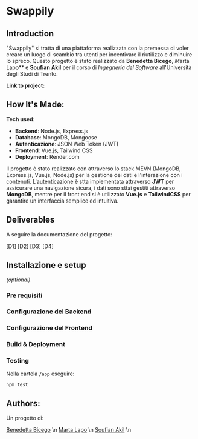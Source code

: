 # Swappily
## Introduction
"Swappily" si tratta di una piattaforma realizzata con la premessa di voler creare un luogo di scambio tra utenti per incentivare il riutilizzo e diminuire lo spreco. Questo progetto è stato realizzato da **Benedetta Bicego**, *M*arta Lapo** e **Soufian Akil** per il corso di *Ingegneria del Software* all'Università degli Studi di Trento. 

**Link to project:** 


## How It's Made:

**Tech used:** 
- **Backend**: Node.js, Express.js
- **Database**: MongoDB, Mongoose
- **Autenticazione**: JSON Web Token (JWT)
- **Frontend**: Vue.js, Tailwind CSS
- **Deployment**: Render.com

Il progetto è stato realizzato con attraverso lo stack MEVN (MongoDB, Express.js, Vue.js, Node.js) per la gestione dei dati e l'interazione con i contenuti. L'autenticazione è stta implementata attraverso **JWT** per assicurare una navigazione sicura, i dati sono sttai gestiti attraverso **MongoDB**, mentre per il front end si è utilizzato **Vue.js** e **TailwindCSS** per garantire un'interfaccia semplice ed intuitiva.

## Deliverables
A seguire la documentazione del progetto:

[D1]
[D2]
[D3]
[D4]

## Installazione e setup
*(optional)*

### Pre requisiti

### Configurazione del Backend

### Configurazione del Frontend

### Build & Deployment

### Testing
Nella cartela `/app` eseguire:

```
npm test
```

## Authors:
Un progetto di:

[Benedetta Bicego](https://github.com/bennybicego) \n
[Marta Lapo](https://github.com/lapoma) \n
[Soufian Akil](https://github.com/souph) \n


